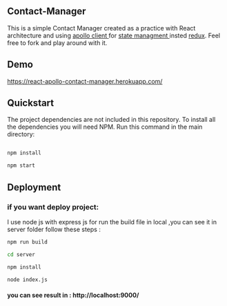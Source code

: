 ## Contact-Manager

This is a simple Contact Manager created as a practice with  React architecture and using <a href="https://www.apollographql.com/docs/react/api/apollo-client"> apollo client </a> for <a  href="https://medium.com/dailyjs/comparison-of-state-management-solutions-for-react-2161a0b4af7b">state managment </a>  insted <a href="https://redux.js.org/">redux</a>. Feel free to fork and play around with it.
## Demo
https://react-apollo-contact-manager.herokuapp.com/

## Quickstart 
The project dependencies are not included in this repository. To install all the dependencies you will need NPM. Run this command in the main directory:
```bash

npm install
```
```bash
npm start
```



## Deployment
### if you want deploy project:
I use node js with express js for run the build file in local ,you can see it in server folder
follow these steps : 
```bash
npm run build
```
```bash 
cd server
```
```bash
npm install
```
```bash 
node index.js
```
#### you can see result in : http://localhost:9000/
